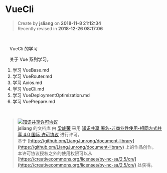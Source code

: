 VueCli
===

> Create by **jsliang** on **2018-11-8 21:12:34**  
> Recently revised in **2018-12-26 08:17:06**

<br>

&emsp;VueCli 的学习

&emsp;关于 Vue 系列学习。

1. 学习 VueBase.md
2. 学习 VueRouter.md
3. 学习 Axios.md
4. 学习 VueCli.md
5. 学习 VueDeploymentOptimization.md
6. 学习 VuePrepare.md

<br>

> [![知识共享许可协议](https://i.creativecommons.org/l/by-nc-sa/4.0/88x31.png)](http://creativecommons.org/licenses/by-nc-sa/4.0/)  
> **jsliang** 的文档库</a> 由 [梁峻荣](https://github.com/LiangJunrong/document-library) 采用 [知识共享 署名-非商业性使用-相同方式共享 4.0 国际 许可协议](http://creativecommons.org/licenses/by-nc-sa/4.0/) 进行许可。  
> 基于 [https://github.om/LiangJunrong/document-library](https://github.om/LiangJunrong/document-library) 上的作品创作。  
> 本许可协议授权之外的使用权限可以从 [https://creativecommons.org/licenses/by-nc-sa/2.5/cn/](https://creativecommons.org/licenses/by-nc-sa/2.5/cn/) 处获得。